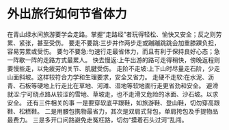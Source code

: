 # 外出旅行如何节省体力
在青山绿水间旅游要学会走路。掌握“走路经”者玩得轻松、愉快又安全；反之则劳累、紧张，甚至受伤。
要走不要跳:三步并作两步走或蹦蹦跳跳会加重膝踝负担，容易劳累或受伤。
要匀不要急:匀速行走最省体力，而且有利于保持良好心态；急一阵歇一阵的走路方式最累人。
快去慢返:上午出游的路可走得稍快，傍晚返程则要慢些走，以免疲劳的关节、肌腱受伤。
走阶不走坡:上下山时尽量走石阶，少走山面斜坡。这样较符合力学和生理要求，安全又省力。
走硬不走软:在水泥、沥青、石板等硬地上行走比在草地、河滩、湿地等软地面行走更省劲和安全。
避滑就涩:宁可绕点路从较涩的雪地、草坡走，也不走滑又危险的冰面、沙石坡。以求安全。
还有三件相关的事
一是要穿软底平跟鞋，如旅游鞋、登山鞋，切勿穿高跟鞋、松糕鞋。
二是用腰包携物最省力，其次是双肩式背包，单肩挎包及手提物品最费力。
三是多开口问路避免走冤枉路，切勿“摸着石头过河”乱闯。

